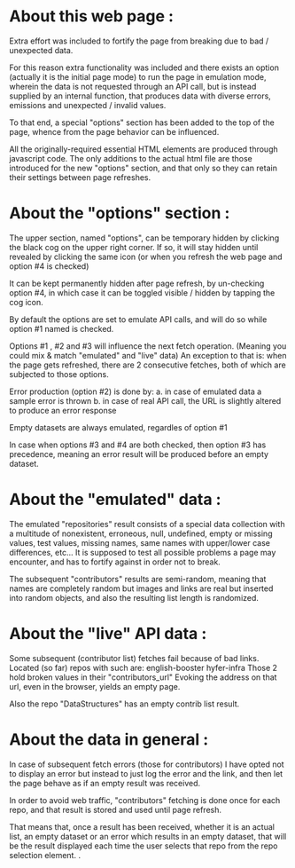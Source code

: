 

About this web page :
====================================
Extra effort was included to fortify the page from breaking due to bad / unexpected data.

For this reason extra functionality was included and there exists an option (actually it is the initial page mode) to run the page in emulation mode, wherein the data is not requested through an API call, but is instead supplied by an internal function, that produces data with diverse errors, emissions and unexpected / invalid values.

To that end, a special "options" section has been added to the top of the page, whence from the page behavior can be influenced.

All the originally-required essential HTML elements are produced through javascript code.
The only additions to the actual html file are those introduced for the new "options" section, and that only so they can retain their settings between page refreshes.


About the "options" section :
====================================
The upper section, named "options", can be temporary hidden by clicking the black cog on the upper right corner.
If so, it will stay hidden until revealed by clicking the same icon (or when you refresh the web page and option #4 is checked)

It can be kept permanently hidden after page refresh, by un-checking option #4, in which case it can be toggled visible / hidden by tapping the cog icon.

By default the options are set to emulate API calls, and will do so while option #1 named is checked.

Options #1 , #2 and #3 will influence the next fetch operation.
(Meaning you could mix & match "emulated" and "live" data)
An exception to that is: when the page gets refreshed, there are 2 consecutive fetches, both of which are subjected to those options.

Error production (option #2) is done by:
a. in case of emulated data a sample error is thrown
b. in case of real API call, the URL is slightly altered to produce an error response

Empty datasets are always emulated, regardles of option #1

In case when options #3 and #4 are both checked, then option #3 has precedence, meaning an error result will be produced before an empty dataset.


About the "emulated" data :
====================================
The emulated "repositories" result consists of a special data collection with a multitude of nonexistent, erroneous, null, undefined, empty or missing values, test values, missing names, same names with upper/lower case differences, etc...
It is supposed to test all possible problems a page may encounter, and has to fortify against in order not to break.

The subsequent "contributors" results are semi-random, meaning that names are completely random but images and links are real but inserted into random objects, and also the resulting list length is randomized.


About the "live" API data :
====================================
Some subsequent (contributor list) fetches fail because of bad links.
Located (so far) repos with such are:
    english-booster
    hyfer-infra
Those 2 hold broken values in their "contributors_url"
Evoking the address on that url, even in the browser, yields an empty page.

Also the repo "DataStructures" has an empty contrib list result.


About the data in general :
====================================
In case of subsequent fetch errors (those for contributors) I have opted not to display an error but instead to just log the error and the link, and then let the page behave as if an empty result was received.

In order to avoid web traffic, "contributors" fetching is done once for each repo, and that result is stored and used until page refresh.

That means that, once a result has been received, whether it is an actual list, an empty dataset or an error which results in an empty dataset, that will be the result displayed each time the user selects that repo from the repo selection element.
.
